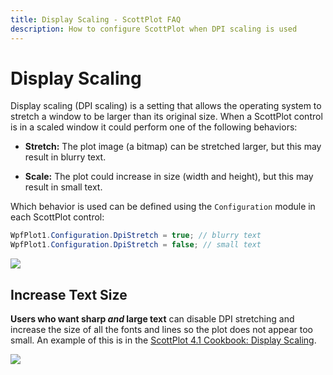```yaml
---
title: Display Scaling - ScottPlot FAQ
description: How to configure ScottPlot when DPI scaling is used
---
```


# Display Scaling

Display scaling (DPI scaling) is a setting that allows the operating system to stretch a window to be larger than its original size. When a ScottPlot control is in a scaled window it could perform one of the following behaviors:

* **Stretch:** The plot image (a bitmap) can be stretched larger, but this may result in blurry text.

* **Scale:** The plot could increase in size (width and height), but this may result in small text.

Which behavior is used can be defined using the `Configuration` module in each ScottPlot control:

```cs
WpfPlot1.Configuration.DpiStretch = true; // blurry text
WpfPlot1.Configuration.DpiStretch = false; // small text
```

<div class='text-center'>

![](dpi-scaling.gif)

</div>

## Increase Text Size

**Users who want sharp _and_ large text** can disable DPI stretching and increase the size of all the fonts and lines so the plot does not appear too small. An example of this is in the [ScottPlot 4.1 Cookbook: Display Scaling](https://scottplot.net/cookbook/4.1/category/misc/#display-scaling).

<div class='text-center'>

![](scottplot-dpi-scale.png)

</div>
